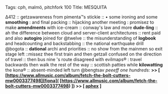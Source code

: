Tags: cph, malmö, pitchfork 100
Title: MESQUITA
  
∆412 :: getzawareness from pimenta™s stickie ::  • some ironing and some **smoothing** : and final packing :: hijacking another meeting : promisez to make **amendments** with ice-cream :: conway's law and more **dude-ling** :: ah the difference between cloud and server-client architectures :: rent paid and also **autogiro** joined for @twelve :: the misunderstanding of **logbook** and headcounting and backstabbing :: the national earthquake drill @bogota :: **dational** archi and priorities :: no show from the mainmen so exit stage left ::missez thee first train and then getzall confused on the direction of travel :: then bus nine 's route disagreed with evilmaps® : travel backwards then walk the rest of the way :: scottish patties while **kilowatting** the kona® :: absent-minded left turn @bengtsav 
_peeeff one hundreds:_ **>> [ [https://www.allmusic.com/album/fetch-the-bolt-cutters-mw0003377498](fiona]( [https://www.allmusic.com/album/fetch-the-bolt-cutters-mw0003377498) ]) >> [ [aphex](https://www.allmusic.com/album/selected-ambient-works-vol-ii-mw0000111038) ]**  

<!--stackedit_dataeyJoaXN0b3J5IjpbMTA2Mz Q5Mz g5N11919
-->